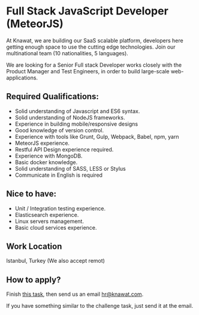 # Full Stack JavaScript Developer (MeteorJS)

At Knawat, we are building our SaaS scalable platform, developers here getting enough space to use the cutting edge technologies. Join our multinational team (10 nationalities, 5 languages).

We are looking for a Senior Full stack Developer works closely with the Product Manager and Test Engineers, in order to build large-scale web-applications.

## Required Qualifications:
* Solid understanding of Javascript and ES6 syntax.
* Solid understanding of NodeJS frameworks.
* Experience in building mobile/responsive designs
* Good knowledge of version control.
* Experience with tools like Grunt, Gulp, Webpack, Babel, npm, yarn
* MeteorJS experience.
* Restful API Design experience required.
* Experience with MongoDB.
* Basic docker knowledge.
* Solid understanding of SASS, LESS or Stylus
* Communicate in English is required

## Nice to have:
* Unit / Integration testing experience.
* Elasticsearch experience.
* Linux servers management.
* Basic cloud services experience.


## Work Location
Istanbul, Turkey (We also accept remot)

## How to apply?
Finish [this task](https://github.com/Knawat/interviews-challenges/blob/master/Full-Stack-Node.js.md), then send us an email hr@knawat.com.

If you have something similar to the challenge task, just send it at the email.
